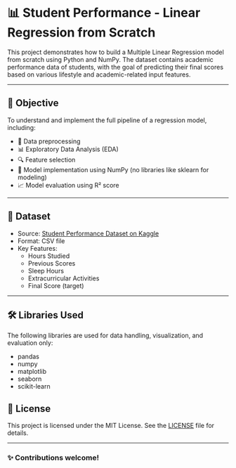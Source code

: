 # 📊 Student Performance - Linear Regression from Scratch

This project demonstrates how to build a Multiple Linear Regression model from scratch using Python and NumPy. The dataset contains academic performance data of students, with the goal of predicting their final scores based on various lifestyle and academic-related input features.

---

## 🧠 Objective

To understand and implement the full pipeline of a regression model, including:

- 🧹 Data preprocessing  
- 📊 Exploratory Data Analysis (EDA)  
- 🔍 Feature selection  
- 🧮 Model implementation using NumPy (no libraries like sklearn for modeling)  
- 📈 Model evaluation using R² score

---

## 📁 Dataset

- Source: [Student Performance Dataset on Kaggle](https://www.kaggle.com/datasets/harshitshankhdhar/student-performance-prediction)
- Format: CSV file
- Key Features:
  - Hours Studied
  - Previous Scores
  - Sleep Hours
  - Extracurricular Activities
  - Final Score (target)

---

## 🛠 Libraries Used

The following libraries are used for data handling, visualization, and evaluation only:

- pandas
- numpy
- matplotlib
- seaborn
- scikit-learn

## 📜 License

This project is licensed under the MIT License. See the [LICENSE](LICENSE) file for details.

---

### ✨ Contributions welcome!
